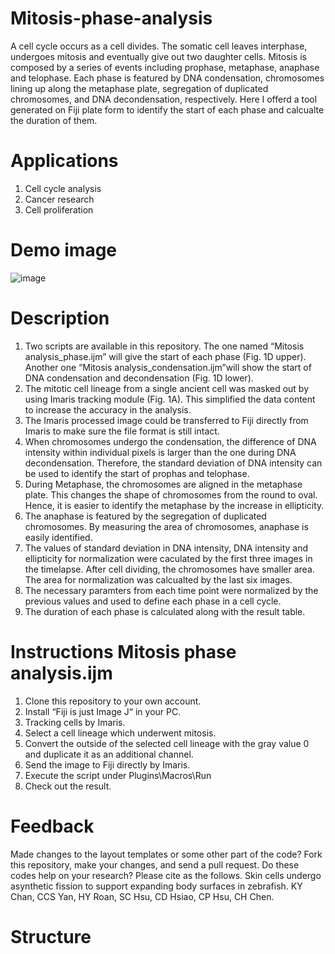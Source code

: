 # Mitosis-phase-analysis
A cell cycle occurs as a cell divides. The somatic cell leaves interphase, undergoes mitosis and eventually give out two daughter cells. Mitosis is composed by a series of events including prophase, metaphase, anaphase and telophase. Each phase is featured by DNA condensation, chromosomes lining up along the metaphase plate, segregation of duplicated chromosomes, and DNA decondensation, respectively. Here I offerd a tool generated on Fiji plate form to identify the start of each phase and calcualte the duration of them.

# Applications
1.	Cell cycle analysis
2.	Cancer research
3.	Cell proliferation

# Demo image  
![image](https://user-images.githubusercontent.com/67047201/126726322-1cdc1df4-4901-4d32-99bd-6339dec0be29.png)

# Description
1.	Two scripts are available in this repository. The one named “Mitosis analysis_phase.ijm” will give the start of each phase (Fig. 1D upper). Another one “Mitosis analysis_condensation.ijm”will show the start of DNA condensation and decondensation (Fig. 1D lower).
2.	The mitotic cell lineage from a single ancient cell was masked out by using Imaris tracking module (Fig. 1A). This simplified the data content to increase the accuracy in the analysis.
3.	The Imaris processed image could be transferred to Fiji directly from Imaris to make sure the file format is still intact.
4.	When chromosomes undergo the condensation, the difference of DNA intensity within individual pixels is larger than the one during DNA decondensation. Therefore, the standard deviation of DNA intensity can be used to identify the start of prophas and telophase.
5.	 During Metaphase, the chromosomes are aligned in the metaphase plate. This changes the shape of chromosomes from the round to oval. Hence, it is easier to identify the metaphase by the increase in ellipticity.
6.	The anaphase is featured by the segregation of duplicated chromosomes. By measuring the area of chromosomes, anaphase is easily identified.
7.	The values of standard deviation in DNA intensity, DNA intensity and ellipticity for normalization were caculated by the first three images in the timelapse. After cell dividing, the chromosomes have smaller area. The area for normalization was calcualted by the last six images.
8.	The necessary paramters from each time point were normalized by the previous values and used to define each phase in a cell cycle.
9.	The duration of each phase is calculated along with the result table.

# Instructions Mitosis phase analysis.ijm
1.	Clone this repository to your own account.
2.	Install “Fiji is just Image J“ in your PC.
3.	Tracking cells by Imaris.
4.	Select a cell lineage which underwent mitosis.
5.	Convert the outside of the selected cell lineage with the gray value 0 and duplicate it as an additional channel.
6.	Send the image to Fiji directly by Imaris.
7.	Execute the script under Plugins\Macros\Run
8.	Check out the result.

# Feedback
Made changes to the layout templates or some other part of the code? Fork this repository, make your changes, and send a pull request.
Do these codes help on your research? Please cite as the follows. Skin cells undergo asynthetic fission to support expanding body surfaces in zebrafish. KY Chan, CCS Yan, HY Roan, SC Hsu, CD Hsiao, CP Hsu, CH Chen.

# Structure

